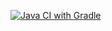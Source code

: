 [![Java CI with Gradle](https://github.com/wbposha/selenide/actions/workflows/gradle.yml/badge.svg)](https://github.com/wbposha/selenide/actions/workflows/gradle.yml)

